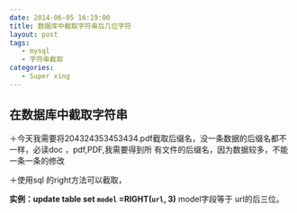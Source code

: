```yaml
---
date: 2014-06-05 16:19:00
title: 数据库中截取字符串后几位字符
layout: post
tags:
   - mysql
   - 字符串截取
categories:
   - Super xing
---
```


## 在数据库中截取字符串

＋今天我需要将204324353453434.pdf截取后缀名，没一条数据的后缀名都不一样，必读doc ，pdf,PDF,我需要得到所
有文件的后缀名，因为数据较多，不能一条一条的修改

＋使用sql 的right方法可以截取，

<b>实例：update table set `model` =RIGHT(`url`, 3)</b> model字段等于 url的后三位。

